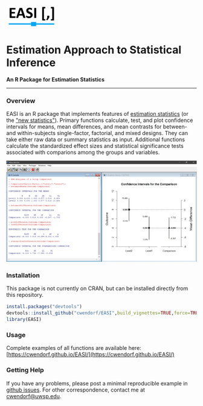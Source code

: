 <img src="docs/logo.png" height="60px;" align="left;">

# Estimation Approach to Statistical Inference

**An R Package for Estimation Statistics**

---

### Overview

EASI is an R package that implements features of [estimation statistics](https://en.wikipedia.org/wiki/Estimation_statistics "Estimation Statistics on Wikipedia") (or the ["new statistics"](https://thenewstatistics.com/itns/ "Introduction to the New Statistics")). Primary functions calculate, test, and plot confidence intervals for means, mean differences, and mean contrasts for between- and within-subjects single-factor, factorial, and mixed designs. They can take either raw data or summary statistics as input. Additional functions calculate the standardized effect sizes and statistical significance tests associated with comparions among the groups and variables.

<p align="center"><kbd><img src="docs/easiDifference.jpg"></kbd></p>

### Installation

This package is not currently on CRAN, but can be installed directly from this repository.

``` r
install.packages("devtools")
devtools::install_github("cwendorf/EASI",build_vignettes=TRUE,force=TRUE)
library(EASI)
```

### Usage

Complete examples of all functions are available here:  
[https://cwendorf.github.io/EASI/](https://cwendorf.github.io/EASI/)

### Getting Help

If you have any problems, please post a minimal reproducible example in [github issues](https://github.com/cwendorf/EASI/issues). For other correspondence, contact me at [cwendorf@uwsp.edu](mailto:cwendorf@uwsp.edu).
